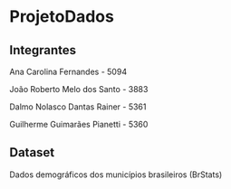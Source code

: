 # ProjetoDados

## Integrantes

Ana Carolina Fernandes - 5094

João Roberto Melo dos Santo - 3883

Dalmo Nolasco Dantas Rainer - 5361

Guilherme Guimarães Pianetti - 5360

## Dataset

Dados demográficos dos municípios brasileiros (BrStats)

